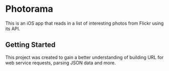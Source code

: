 # Photorama

This is an iOS app that reads in a list of interesting photos from Flickr using its API.

## Getting Started

This project was created to gain a better understanding of building URL for web service requests, parsing JSON data and more.
